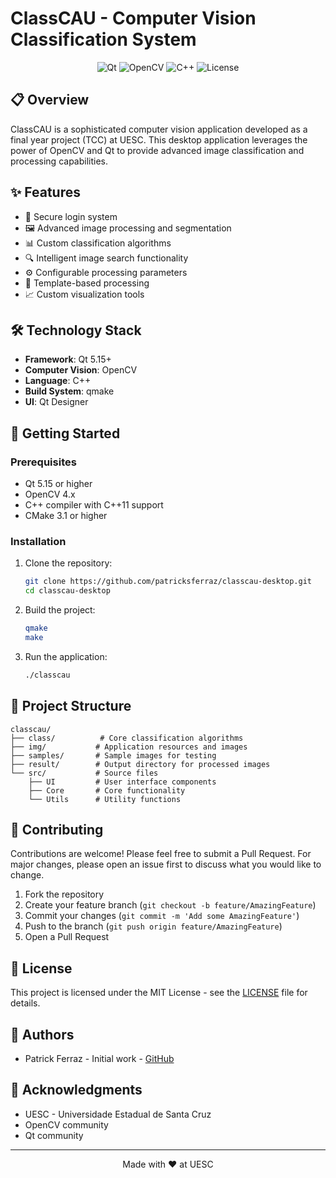 # ClassCAU - Computer Vision Classification System

<div align="center">

![Qt](https://img.shields.io/badge/Qt-5.15+-41CD52?style=for-the-badge&logo=qt&logoColor=white)
![OpenCV](https://img.shields.io/badge/OpenCV-27338e?style=for-the-badge&logo=opencv&logoColor=white)
![C++](https://img.shields.io/badge/C++-00599C?style=for-the-badge&logo=c%2B%2B&logoColor=white)
![License](https://img.shields.io/badge/License-MIT-blue.svg?style=for-the-badge)

</div>

## 📋 Overview

ClassCAU is a sophisticated computer vision application developed as a final year project (TCC) at UESC. This desktop application leverages the power of OpenCV and Qt to provide advanced image classification and processing capabilities.

## ✨ Features

- 🔐 Secure login system
- 🖼️ Advanced image processing and segmentation
- 📊 Custom classification algorithms
- 🔍 Intelligent image search functionality
- ⚙️ Configurable processing parameters
- 🎯 Template-based processing
- 📈 Custom visualization tools

## 🛠️ Technology Stack

- **Framework**: Qt 5.15+
- **Computer Vision**: OpenCV
- **Language**: C++
- **Build System**: qmake
- **UI**: Qt Designer

## 🚀 Getting Started

### Prerequisites

- Qt 5.15 or higher
- OpenCV 4.x
- C++ compiler with C++11 support
- CMake 3.1 or higher

### Installation

1. Clone the repository:
   ```bash
   git clone https://github.com/patricksferraz/classcau-desktop.git
   cd classcau-desktop
   ```

2. Build the project:
   ```bash
   qmake
   make
   ```

3. Run the application:
   ```bash
   ./classcau
   ```

## 📁 Project Structure

```
classcau/
├── class/          # Core classification algorithms
├── img/           # Application resources and images
├── samples/       # Sample images for testing
├── result/        # Output directory for processed images
└── src/           # Source files
    ├── UI         # User interface components
    ├── Core       # Core functionality
    └── Utils      # Utility functions
```

## 🤝 Contributing

Contributions are welcome! Please feel free to submit a Pull Request. For major changes, please open an issue first to discuss what you would like to change.

1. Fork the repository
2. Create your feature branch (`git checkout -b feature/AmazingFeature`)
3. Commit your changes (`git commit -m 'Add some AmazingFeature'`)
4. Push to the branch (`git push origin feature/AmazingFeature`)
5. Open a Pull Request

## 📝 License

This project is licensed under the MIT License - see the [LICENSE](LICENSE) file for details.

## 👥 Authors

- Patrick Ferraz - Initial work - [GitHub](https://github.com/patricksferraz)

## 🙏 Acknowledgments

- UESC - Universidade Estadual de Santa Cruz
- OpenCV community
- Qt community

---

<div align="center">
Made with ❤️ at UESC
</div>
